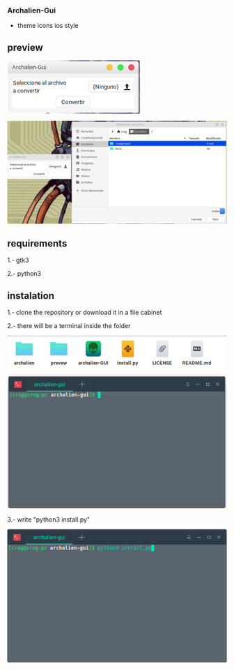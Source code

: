 ### Archalien-Gui


* theme icons ios style


## preview


![gui](prevew/gui.png "De 150 x 150 píxeles")


![action](prevew/action.png "De 150 x 150 píxeles")



## requirements


1.- gtk3


2.- python3


## instalation


1.- clone the repository or download it in a file cabinet


2.- there will be a terminal inside the folder


![abrir](prevew/source.png "De 150 x 150 píxeles")


3.- write "python3 install.py"


![terminal](prevew/terminal.png "De 150 x 150 píxeles")
